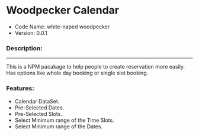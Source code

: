 # Woodpecker Calendar

 - Code Name: white-naped woodpecker
 - Version: 0.0.1

### Description:

---

This is a NPM pacakage to help people to create reservation more easily.
Has options like whole day booking or single slot booking.


### Features:

- Calendar DataSet.
- Pre-Selected Dates.
- Pre-Selected Slots.
- Select Minimum range of the Time Slots.
- Select Minimum range of the Dates.
